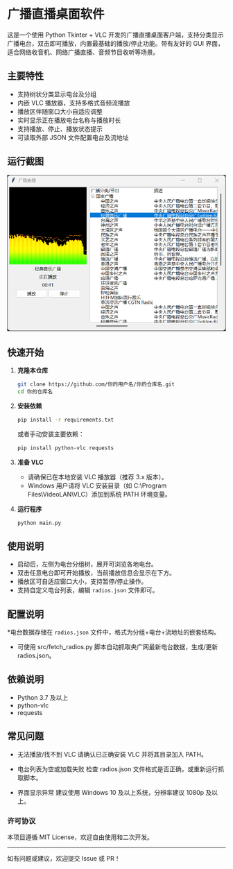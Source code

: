 # 广播直播桌面软件

这是一个使用 Python Tkinter + VLC 开发的广播直播桌面客户端，支持分类显示广播电台，双击即可播放，内置最基础的播放/停止功能。带有友好的
GUI 界面，适合网络收音机、网络广播直播、音频节目收听等场景。

## 主要特性

- 支持树状分类显示电台及分组
- 内嵌 VLC 播放器，支持多格式音频流播放
- 播放区伴随窗口大小自适应调整
- 实时显示正在播放电台名称与播放时长
- 支持播放、停止、播放状态提示
- 可读取外部 JSON 文件配置电台及流地址

## 运行截图

![](imgs\screenshot_1.png)

## 快速开始

1. **克隆本仓库**
   ```bash
   git clone https://github.com/你的用户名/你的仓库名.git
   cd 你的仓库名
   ```
2. **安装依赖**

   ```bash
   pip install -r requirements.txt
   ```
   或者手动安装主要依赖：
   ```bash
   pip install python-vlc requests
   ```

2. **准备 VLC**

    * 请确保已在本地安装 VLC 播放器（推荐 3.x 版本）。
    * Windows 用户请将 VLC 安装目录（如 C:\Program Files\VideoLAN\VLC）添加到系统 PATH 环境变量。
3. **运行程序**

   ```bash
   python main.py
   ```

## 使用说明

* 启动后，左侧为电台分组树，展开可浏览各地电台。
* 双击任意电台即可开始播放，当前播放信息会显示在下方。
* 播放区可自适应窗口大小，支持暂停/停止操作。
* 支持自定义电台列表，编辑 `radios.json` 文件即可。

## 配置说明

*电台数据存储在 `radios.json` 文件中，格式为分组+电台+流地址的嵌套结构。

* 可使用 src/fetch_radios.py 脚本自动抓取央广网最新电台数据，生成/更新 radios.json。

## 依赖说明

* Python 3.7 及以上
* python-vlc
* requests

## 常见问题

* 无法播放/找不到 VLC
  请确认已正确安装 VLC 并将其目录加入 PATH。


* 电台列表为空或加载失败
  检查 radios.json 文件格式是否正确，或重新运行抓取脚本。


* 界面显示异常
  建议使用 Windows 10 及以上系统，分辨率建议 1080p 及以上。

### 许可协议

本项目遵循 MIT License，欢迎自由使用和二次开发。

<hr></hr> 如有问题或建议，欢迎提交 Issue 或 PR！
